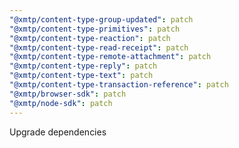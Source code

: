 ```yaml
---
"@xmtp/content-type-group-updated": patch
"@xmtp/content-type-primitives": patch
"@xmtp/content-type-reaction": patch
"@xmtp/content-type-read-receipt": patch
"@xmtp/content-type-remote-attachment": patch
"@xmtp/content-type-reply": patch
"@xmtp/content-type-text": patch
"@xmtp/content-type-transaction-reference": patch
"@xmtp/browser-sdk": patch
"@xmtp/node-sdk": patch
---
```


Upgrade dependencies
